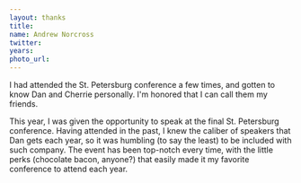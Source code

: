 ```yaml
---
layout: thanks
title:
name: Andrew Norcross
twitter:
years:
photo_url:
---
```


I had attended the St. Petersburg conference a few times, and gotten to know Dan and Cherrie personally. I'm honored that I can call them my friends.

This year, I was given the opportunity to speak at the final St. Petersburg conference. Having attended in the past, I knew the caliber of speakers that Dan gets each year, so it was humbling (to say the least) to be included with such company. The event has been top-notch every time, with the little perks (chocolate bacon, anyone?) that easily made it my favorite conference to attend each year.

